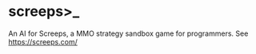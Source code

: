 # screeps>_

An AI for Screeps, a MMO strategy sandbox game for programmers.
See https://screeps.com/
